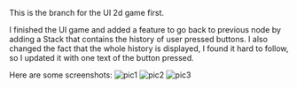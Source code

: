 This is the branch for the UI 2d game first.

I finished the UI game and added a feature to go back to previous node by adding a Stack that contains the history of user pressed buttons. I also changed the fact that the whole history is displayed, I found it hard to follow, so I updated it with one text of the button pressed.

Here are some screenshots:
![pic1](https://github.com/karishev/games-and-play/assets/71120362/20fda0e3-1c97-4013-b125-8ae837aa001c)
![pic2](https://github.com/karishev/games-and-play/assets/71120362/d74942dc-4d3c-4507-b322-2ea83a2f9e5b)
![pic3](https://github.com/karishev/games-and-play/assets/71120362/00adbc29-9ac6-4654-88db-273702874b2e)
